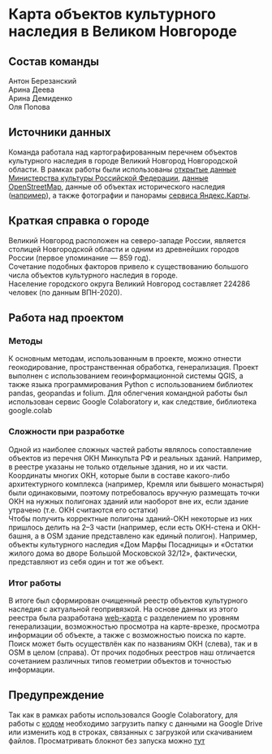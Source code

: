 # Карта объектов культурного наследия в Великом Новгороде
## Состав команды
Антон Березанский  
Арина Деева  
Арина Демиденко  
Оля Попова

## Источники данных
Команда работала над картографированным перечнем объектов культурного наследия в городе Великий Новгород Новгородской области.
В рамках работы были использованы [открытые данные Министерства культуры Российской Федерации](https://opendata.mkrf.ru/opendata/7705851331-egrkn/), [данные OpenStreetMap](https://www.openstreetmap.org/relation/2417529), данные об объектах исторического наследия ([например](https://gpvn.ru/34374/vn08209)), а также фотографии и панорамы [сервиса Яндекс.Карты](https://yandex.ru/maps/24/veliky-novgorod/?ll=31.275132%2C58.520913&z=17.97).


## Краткая справка о городе
Великий Новгород расположен на северо-западе России, является столицей Новгородской области и одним из древнейших городов России (первое упоминание — 859 год).  
Сочетание подобных факторов привело к существованию большого числа объектов культурного наследия в городе.  
Население городского округа Великий Новгород составляет 224286 человек (по данным ВПН-2020).

## Работа над проектом
### Методы
К основным методам, использованным в проекте, можно отнести геокодирование, пространственная обработка, генерализация. Проект выполнен с использованием геоинформационной системы QGIS, а также языка программирования Python с использованием библиотек pandas, geopandas и folium. Для облегчения командной работы был использован сервис Google Colaboratory и, как следствие, библиотека google.colab

### Сложности при разработке
Одной из наиболее сложных частей работы являлось сопоставление объектов из перечня ОКН Минкульта РФ и реальных зданий. Например, в реестре указаны не только отдельные здания, но и их части. Координаты многих ОКН, которые были в составе какого-либо архитектурного комплекса (например, Кремля или бывшего монастыря) были одинаковыми, поэтому потребовалось вручную размещать точки ОКН на нужных полигонах зданий или наоборот вне их, если здание утрачено (т.е. ОКН считаются его остатки)  
Чтобы получить корректные полигоны зданий-ОКН некоторые из них пришлось делить на 2–3 части (например, если есть ОКН-стена и ОКН-башня, а в OSM здание представлено как единый полигон). Например, объекты культурного наследия «Дом Марфы Посадницы» и «Остатки жилого дома во дворе Большой Московской 32/12», фактически, представляют из себя один и тот же объект. 

### Итог работы
В итоге был сформирован очищенный реестр объектов культурного наследия с актуальной геопривязкой. На основе данных из этого реестра была разработана [web-карта](https://nbviewer.org/github/a-berez/OKN_Novgorod/blob/main/index.html) с разделением по уровням генерализации, возможностью просмотра на карте-врезке, просмотра информации об объекте, а также с возможностью поиска по карте. Поиск может быть осуществлён как по названиям ОКН (слева), так и в OSM в целом (справа). 
От прочих подобных реестров наш отличается сочетанием различных типов геометрии объектов и точностью информации.


## Предупреждение
Так как в рамках работы использовался Google Colaboratory, для работы с [кодом](https://github.com/a-berez/OKN_Novgorod/blob/main/VelN_OKN.ipynb) необходимо загрузить папку с данными на Google Drive или изменить код в строках, связанных с загрузкой или скачиванием файлов.
Просматривать блокнот без запуска можно [тут](https://github.com/a-berez/OKN_Novgorod/blob/main/VelN_OKN.ipynb)
